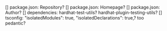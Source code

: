 [] package.json: Repository?
[] package.json: Homepage?
[] package.json: Author?
[] dependencies: hardhat-test-utils? hardhat-plugin-testing-utils?
[] tsconfig: "isolatedModules": true, "isolatedDeclarations": true,? too pedantic?
